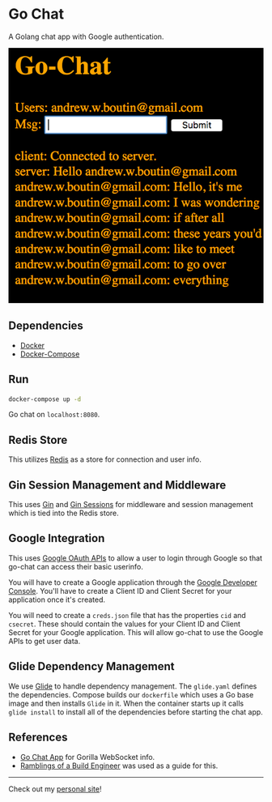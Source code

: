 # Go Chat

A Golang chat app with Google authentication.

![Go Chat In Action](docs/gochat.png)

## Dependencies

- [Docker](https://www.docker.com/)
- [Docker-Compose](https://docs.docker.com/compose/)

## Run

```bash
docker-compose up -d
```

Go chat on `localhost:8080`.

## Redis Store

This utilizes [Redis](https://redis.io/) as a store for connection and user info.

## Gin Session Management and Middleware

This uses [Gin](https://github.com/gin-gonic/gin) and [Gin Sessions](https://github.com/gin-contrib/sessions) for middleware and session management
which is tied into the Redis store.

## Google Integration

This uses [Google OAuth APIs](https://developers.google.com/identity/protocols/OAuth2) to allow a user to login through Google
so that go-chat can access their basic userinfo.

You will have to create a Google application through the [Google Developer Console](https://console.developers.google.com). You'll have to create a Client ID and Client Secret for your application once it's created.

You will need to create a `creds.json` file that has the properties `cid` and `csecret`. These should contain the values for your Client ID and Client Secret for your Google application. This will allow go-chat to use the Google APIs to get user data.

## Glide Dependency Management

We use [Glide](https://github.com/Masterminds/glide) to handle dependency management. The `glide.yaml` defines the dependencies. Compose builds our `dockerfile` which uses a Go base image and then installs `Glide` in it. When the container starts up it calls `glide install` to install all of the dependencies before starting the chat app.

## References

- [Go Chat App](https://scotch.io/bar-talk/build-a-realtime-chat-server-with-go-and-websockets) for Gorilla WebSocket info.
- [Ramblings of a Build Engineer](https://skarlso.github.io/2016/06/12/google-signin-with-go/) was used as a guide for this.

---

Check out my [personal site](https://andrewboutin.com)!
